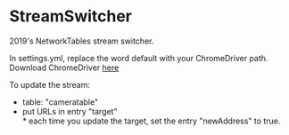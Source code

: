 # StreamSwitcher
2019's NetworkTables stream switcher.

In settings.yml, replace the word default with your ChromeDriver path. Download ChromeDriver [here](http://chromedriver.chromium.org/)  

To update the stream: 
   *  table: "cameratable"  
   *  put URLs in entry "target"  
	 *  each time you update the target, set the entry "newAddress" to true.

